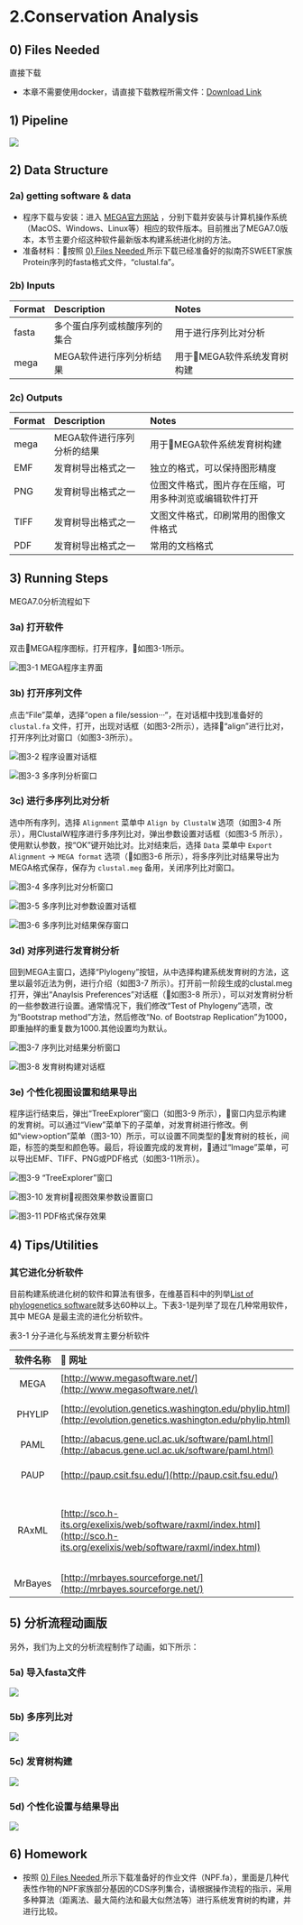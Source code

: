 # 2.Conservation Analysis

## 0\) Files Needed <a id="files"></a>

直接下载

* 本章不需要使用docker，请直接下载教程所需文件：[Download Link](https://github.com/lulab/teaching_book/tree/master/files/PART_II/conservation)

## 1\) Pipeline

![](../.gitbook/assets/conservation-0-pipelins.png)

## 2\) Data Structure

### 2a\) getting software & data

* 程序下载与安装：进入 [MEGA官方网站](http://www.megasoftware.net/) ，分别下载并安装与计算机操作系统（MacOS、Windows、Linux等）相应的软件版本。目前推出了MEGA7.0版本，本节主要介绍这种软件最新版本构建系统进化树的方法。  
* 准备材料：按照 [0\) Files Needed ](#files)所示下载已经准备好的拟南芥SWEET家族Protein序列的fasta格式文件，“clustal.fa”。

### 2b\) Inputs

| Format | Description | Notes |
| :--- | :--- | :--- |
| fasta | 多个蛋白序列或核酸序列的集合 | 用于进行序列比对分析 |
| mega | MEGA软件进行序列分析结果 | 用于MEGA软件系统发育树构建 |

### 2c\) Outputs

| Format | Description | Notes |
| :--- | :--- | :--- |
| mega | MEGA软件进行序列分析的结果 | 用于MEGA软件系统发育树构建 |
| EMF | 发育树导出格式之一 | 独立的格式，可以保持图形精度 |
| PNG | 发育树导出格式之一 | 位图文件格式，图片存在压缩，可用多种浏览或编辑软件打开 |
| TIFF | 发育树导出格式之一 | 文图文件格式，印刷常用的图像文件格式 |
| PDF | 发育树导出格式之一 | 常用的文档格式 |

## 3\) Running Steps

MEGA7.0分析流程如下

### 3a\) 打开软件

双击MEGA程序图标，打开程序，如图3-1所示。

![图3-1 MEGA程序主界面](../.gitbook/assets/conservation-1.png)



### 3b\) 打开序列文件

点击“File”菜单，选择“open a file/session···“，在对话框中找到准备好的 `clustal.fa` 文件，打开，出现对话框（如图3-2所示），选择“align”进行比对，打开序列比对窗口（如图3-3所示）。

![图3-2 程序设置对话框](../.gitbook/assets/conservation-2.png)



![图3-3 多序列分析窗口](../.gitbook/assets/conservation-3.png)



### 3c\) 进行多序列比对分析

选中所有序列，选择 `Alignment` 菜单中 `Align by ClustalW` 选项（如图3-4 所示），用ClustalW程序进行多序列比对，弹出参数设置对话框（如图3-5 所示），使用默认参数，按“OK”键开始比对。比对结束后，选择 `Data` 菜单中 `Export Alignment` -&gt; `MEGA format` 选项（如图3-6 所示），将多序列比对结果导出为MEGA格式保存，保存为 `clustal.meg` 备用，关闭序列比对窗口。

![图3-4 多序列比对分析窗口](../.gitbook/assets/conservation-4.png)



![图3-5 多序列比对参数设置对话框](../.gitbook/assets/conservation-5.png)



![图3-6 多序列比对结果保存窗口](../.gitbook/assets/conservation-6.png)



### 3d\) 对序列进行发育树分析

回到MEGA主窗口，选择“Plylogeny”按钮，从中选择构建系统发育树的方法，这里以最邻近法为例，进行介绍（如图3-7 所示）。打开前一阶段生成的clustal.meg打开，弹出“Anaylsis Preferences”对话框（如图3-8 所示），可以对发育树分析的一些参数进行设置。通常情况下，我们修改“Test of Phylogeny”选项，改为“Bootstrap method”方法，然后修改“No. of Bootstrap Replication”为1000，即重抽样的重复数为1000.其他设置均为默认。

![图3-7 序列比对结果分析窗口](../.gitbook/assets/conservation-7.png)


![图3-8 发育树构建对话框](../.gitbook/assets/conservation-8.png) 


### 3e\) 个性化视图设置和结果导出

程序运行结束后，弹出“TreeExplorer”窗口（如图3-9 所示），窗口内显示构建的发育树。可以通过“View”菜单下的子菜单，对发育树进行修改。例如“view&gt;option”菜单（图3-10）所示，可以设置不同类型的发育树的枝长，间距，标签的类型和颜色等。最后，将设置完成的发育树，通过“Image”菜单，可以导出EMF、TIFF、PNG或PDF格式（如图3-11所示）。

![图3-9 “TreeExplorer”窗口](../.gitbook/assets/conservation-9.png)



![图3-10 发育树视图效果参数设置窗口](../.gitbook/assets/conservation-10.png)



![图3-11 PDF格式保存效果](../.gitbook/assets/conservation-11.png)



## 4\) Tips/Utilities

### 其它进化分析软件

目前构建系统进化树的软件和算法有很多，在维基百科中的列举[List of phylogenetics software](https://en.wikipedia.org/wiki/List_of_phylogenetics_software)就多达60种以上。下表3-1是列举了现在几种常用软件，其中 MEGA 是最主流的进化分析软件。

表3-1 分子进化与系统发育主要分析软件

| 软件名称 |                        网址 | 说明 |
| :---: | :--- | :--- |
| MEGA | [http://www.megasoftware.net/](http://www.megasoftware.net/) | 美国宾夕法尼亚州立大学Masatoshi Nei开发的分子进化遗传学分析软件 |
| PHYLIP | [http://evolution.genetics.washington.edu/phylip.html](http://evolution.genetics.washington.edu/phylip.html) | 美国华盛顿大学Felsenstein开发的一套集成的进化分析工具 |
| PAML | [http://abacus.gene.ucl.ac.uk/software/paml.html](http://abacus.gene.ucl.ac.uk/software/paml.html) | 英国University College London开发，采用最大似然法构树和分子进化模型 |
| PAUP | [http://paup.csit.fsu.edu/](http://paup.csit.fsu.edu/) | 国际上最通用的系统树构建软件之一，美国Smithsonion Insitute 开发 |
| RAxML | [http://sco.h-its.org/exelixis/web/software/raxml/index.html](http://sco.h-its.org/exelixis/web/software/raxml/index.html) | 大量数据的最大似然法建树常用方法（软件获取地址：[https://github.com/stamatak/standard-RAxML）](https://github.com/stamatak/standard-RAxML）) |
| MrBayes | [http://mrbayes.sourceforge.net/](http://mrbayes.sourceforge.net/) | 基于贝叶斯方法的建树工具 |

## 5\) 分析流程动画版 <a id="conservation-gif"></a>

另外，我们为上文的分析流程制作了动画，如下所示：



### 5a) 导入fasta文件

![](../.gitbook/assets/conservation-import-fasta.gif)



### 5b) 多序列比对

![](../.gitbook/assets/conservation-alignment.gif)



### 5c) 发育树构建

![](../.gitbook/assets/conservation-tree-construction.gif)



### 5d) 个性化设置与结果导出

![](../.gitbook/assets/conservation-configuration-and-export.gif)



## 6\) Homework

* 按照 [0\) Files Needed ](#files)所示下载准备好的作业文件（NPF.fa），里面是几种代表性作物的NPF家族部分基因的CDS序列集合，请根据操作流程的指示，采用多种算法（距离法、最大简约法和最大似然法等）进行系统发育树的构建，并进行比较。

